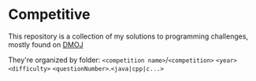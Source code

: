 # Competitive 

This repository is a collection of my solutions to programming challenges, mostly found on [DMOJ](https://dmoj.ca)

They're organized by folder:
`<competition name>`/`<competition>` `<year>` `<difficulty>` `<questionNumber>`.`<java|cpp|c...>`

